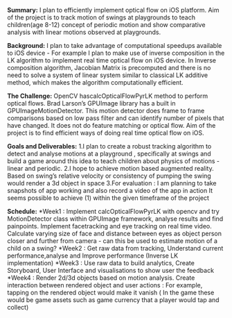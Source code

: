 **Summary:**
I plan to efficiently implement optical flow on iOS platform. Aim of the project is to track motion of swings at playgrounds to teach children(age 8-12) concept of periodic motion and show comparative analysis with linear motions observed at playgrounds. 

**Background:**
I plan to take advantage of computational speedups available to iOS device - For example I plan to make use of inverse composition in the LK algorithm to implement real time optical flow on iOS device. In Inverse composition algorithm, Jacobian Matrix is precomputed and there is no need to solve a system of linear system similar to classical LK additive method, which makes the algorithm computationally efficient. 

**The Challenge:**
OpenCV hascalcOpticalFlowPyrLK method to perform optical flows. Brad Larson’s GPUImage library has a built in GPUImageMotionDetector. This motion detector does frame to frame comparisons based on low pass filter and can identify number of pixels that have changed. It does not do feature matching or optical flow. Aim of the project is to find efficient ways of doing real time optical flow on iOS. 

**Goals and Deliverables:**
1.I plan to create a robust tracking algorithm to detect and analyse motions at a playground , specifically at swings and build a game around this idea to teach children about physics of motions -linear and periodic. 
2.I hope to achieve motion based augmented reality. Based on swing’s relative velocity or consistency of pumping the swing would render a 3d object in space 
3.For evaluation : I am planning to take snapshots of app working and also record a video of the app in action
It seems possible to achieve (1) within the given timeframe of the project

**Schedule:**
*Week1 : Implement calcOpticalFlowPyrLK with opencv and try MotionDetector class within GPUImage framework, analyse results and find painpoints. Implement facetracking and eye tracking on real time video. Calculate varying size of face and distance between eyes as object person closer and further from camera - can this be used to estimate motion of a child on a swing? 
*Week2 : Get raw data from tracking, Understand current performance,analyse and Improve performance (Inverse LK implementation)
*Week3 : Use raw data to build analytics, Create Storyboard, User Interface  and visualisations to show user the feedback
*Week4 : Render 2d/3d objects based on motion analysis. Create interaction between rendered object and user actions : For example, tapping on the rendered object would make it vanish ( In the game these would be game assets such as game currency that a player would tap and collect) 


